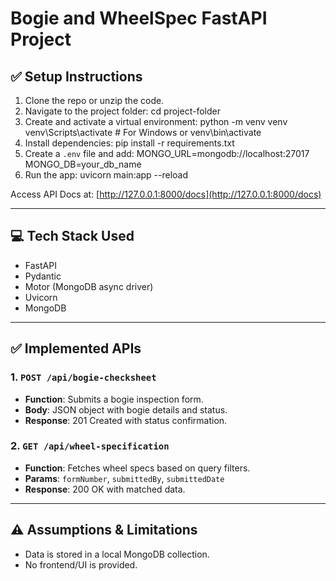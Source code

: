 # Bogie and WheelSpec FastAPI Project

## ✅ Setup Instructions

1. Clone the repo or unzip the code.
2. Navigate to the project folder: cd project-folder
3. Create and activate a virtual environment:   python -m venv venv
      venv\Scripts\activate # For Windows or venv\bin\activate
4. Install dependencies: pip install -r requirements.txt
5. Create a `.env` file and add:
      MONGO_URL=mongodb://localhost:27017
      MONGO_DB=your_db_name
6. Run the app:
      uvicorn main:app --reload

Access API Docs at: [http://127.0.0.1:8000/docs](http://127.0.0.1:8000/docs)

---

## 💻 Tech Stack Used

- FastAPI
- Pydantic
- Motor (MongoDB async driver)
- Uvicorn
- MongoDB

---

## ✅ Implemented APIs

### 1. `POST /api/bogie-checksheet`
- **Function**: Submits a bogie inspection form.
- **Body**: JSON object with bogie details and status.
- **Response**: 201 Created with status confirmation.

### 2. `GET /api/wheel-specification`
- **Function**: Fetches wheel specs based on query filters.
- **Params**: `formNumber`, `submittedBy`, `submittedDate`
- **Response**: 200 OK with matched data.

---

## ⚠️ Assumptions & Limitations

- Data is stored in a local MongoDB collection.
- No frontend/UI is provided.
